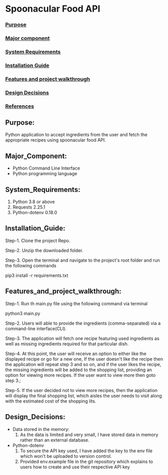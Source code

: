 # Spoonacular Food API

### [Purpose](#Purpose)
### [Major component](#Major_Component)
### [System Requirements](#System_Requirements)
### [Installation Guide](#Installation_Guide)
### [Features and project walkthrough](#Features_and_project_walkthrough)
### [Design Decisions](#Design_Decisions)
### [References](#References)

## Purpose:
Python application to accept ingredients from the user and fetch the appropriate recipes using spoonacular food API.

## Major_Component:
- Python Command Line Interface
- Python programming language

## System_Requirements:
1. Python 3.8 or above
2. Requests 2.25.1
3. Python-dotenv 0.18.0

## Installation_Guide:
Step-1. Clone the project Repo.

Step-2. Unzip the downloaded folder.

Step-3. Open the terminal and navigate to the project's root folder and run the following commands

pip3 install -r requirements.txt 


## Features_and_project_walkthrough:
Step-1. Run th main.py file using the following command via terminal

python3 main.py

Step-2. Users will able to provide the ingredients (comma-separated) via a command-line interface(CLI).

Step-3. The application will fetch one recipe featuring used ingredients as well as missing ingredients required for that particular dish.

Step-4. At this point, the user will receive an option to either like the displayed recipe or go for a new one, If the user doesn't like the recipe then the application will repeat step 3 and so on, and if the user likes the recipe, the missing ingredients will be added to the shopping list, providing an option for viewing more recipes. If the user want to view more then goto step 3.;

Step-5. If the user decided not to view more recipes, then the application will display the final shopping list, which aisles the user needs to visit along with the estimated cost of the shopping lits.


## Design_Decisions:
- Data stored in the memory: 
    1. As the data is limited and very small, I have stored data in memory rather than an external database.
- Python-dotenv
    1. To secure the API key used, I have added the key to the env file which won't be uploaded to version control.
    2. Provided env.example file in the git repository which explains to users how to create and use their respective API key
